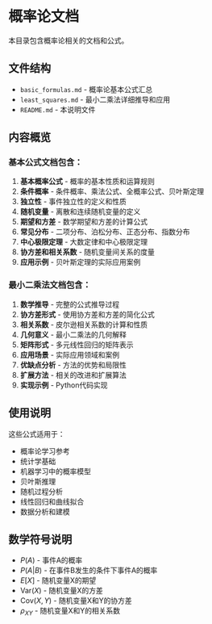 # 概率论文档

本目录包含概率论相关的文档和公式。

## 文件结构

- `basic_formulas.md` - 概率论基本公式汇总
- `least_squares.md` - 最小二乘法详细推导和应用
- `README.md` - 本说明文件

## 内容概览

### 基本公式文档包含：

1. **基本概率公式** - 概率的基本性质和运算规则
2. **条件概率** - 条件概率、乘法公式、全概率公式、贝叶斯定理
3. **独立性** - 事件独立性的定义和性质
4. **随机变量** - 离散和连续随机变量的定义
5. **期望和方差** - 数学期望和方差的计算公式
6. **常见分布** - 二项分布、泊松分布、正态分布、指数分布
7. **中心极限定理** - 大数定律和中心极限定理
8. **协方差和相关系数** - 随机变量间关系的度量
9. **应用示例** - 贝叶斯定理的实际应用案例

### 最小二乘法文档包含：

1. **数学推导** - 完整的公式推导过程
2. **协方差形式** - 使用协方差和方差的简化公式
3. **相关系数** - 皮尔逊相关系数的计算和性质
4. **几何意义** - 最小二乘法的几何解释
5. **矩阵形式** - 多元线性回归的矩阵表示
6. **应用场景** - 实际应用领域和案例
7. **优缺点分析** - 方法的优势和局限性
8. **扩展方法** - 相关的改进和扩展算法
9. **实现示例** - Python代码实现

## 使用说明

这些公式适用于：
- 概率论学习参考
- 统计学基础
- 机器学习中的概率模型
- 贝叶斯推理
- 随机过程分析
- 线性回归和曲线拟合
- 数据分析和建模

## 数学符号说明

- $P(A)$ - 事件A的概率
- $P(A|B)$ - 在事件B发生的条件下事件A的概率
- $E[X]$ - 随机变量X的期望
- $\text{Var}(X)$ - 随机变量X的方差
- $\text{Cov}(X,Y)$ - 随机变量X和Y的协方差
- $\rho_{XY}$ - 随机变量X和Y的相关系数
